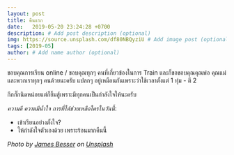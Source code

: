 ```yaml
---
layout: post
title: คืนแรก
date:   2019-05-20 23:24:28 +0700
description: # Add post description (optional)
img: https://source.unsplash.com/df80NBQyziU # Add image post (optional)
tags: [2019-05]
author: # Add name author (optional)
---
```

ขอบคุณการเรียน online / ขอบคุณทุกๆ คนที่เกี่ยวข้องในการ Train และก็ขอขอบคุณคุณพ่อ คุณแม่ และพวกเราทุกๆ คนด้วยนะครับ แปลกๆ อยู่เหมือนกันเพราะว่าใช้เวลาตั้งแต่ 1 ทุ่ม - ตี 2

กึกกั๊กนิดหน่อยแต่ก็ยิ้มสู้เพราะมีทุกคนเป็นกำลังใจให้นะครับ <i class="fa fa-child" style="color:plum"></i>

*ความดี ความมีน้ำใจ การที่ได้ช่วยเหลือใครในวันนี้*:
- เข้าเรียนอย่างตั้งใจ?
- ให้กำลังใจตัวเองด้วย เพราะร้อนมากคืนนี้

*Photo by [James Besser](https://unsplash.com/@jcbesser) on [Unsplash](https://unsplash.com)*

